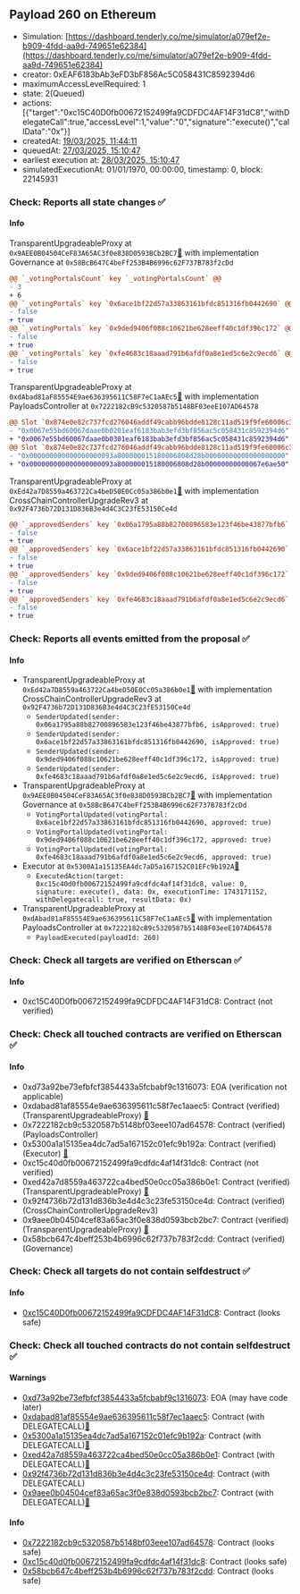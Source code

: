 ## Payload 260 on Ethereum

- Simulation: [https://dashboard.tenderly.co/me/simulator/a079ef2e-b909-4fdd-aa9d-749651e62384](https://dashboard.tenderly.co/me/simulator/a079ef2e-b909-4fdd-aa9d-749651e62384)
- creator: 0xEAF6183bAb3eFD3bF856Ac5C058431C8592394d6
- maximumAccessLevelRequired: 1
- state: 2(Queued)
- actions: [{"target":"0xc15C40D0fb00672152499fa9CDFDC4AF14F31dC8","withDelegateCall":true,"accessLevel":1,"value":"0","signature":"execute()","callData":"0x"}]
- createdAt: [19/03/2025, 11:44:11](https://etherscan.io/tx/0x4a502ec7eb150366c94647cf90a0038f393d0a64b50e398c37d0677e7b4eb0e9)
- queuedAt: [27/03/2025, 15:10:47](https://etherscan.io/tx/0x94e4cf479d7be00ec34bded9e8d53888bbe736cf7322f7f973c67c6878203ed9)
- earliest execution at: [28/03/2025, 15:10:47](https://www.epochconverter.com/countdown?q=1743174647)
- simulatedExecutionAt: 01/01/1970, 00:00:00, timestamp: 0, block: 22145931
### Check: Reports all state changes :white_check_mark:

#### Info


TransparentUpgradeableProxy at `0x9AEE0B04504CeF83A65AC3f0e838D0593BCb2BC7`[:ghost:](https://github.com/bgd-labs/aave-address-book "GovernanceV3Ethereum.GOVERNANCE") with implementation Governance at `0x58BcB647C4beFf253B4B6996c62F737B783f2cDd`
```diff
@@ `_votingPortalsCount` key `_votingPortalsCount` @@
- 3
+ 6
@@ `_votingPortals` key `0x6ace1bf22d57a33863161bfdc851316fb0442690` @@
- false
+ true
@@ `_votingPortals` key `0x9ded9406f088c10621be628eeff40c1df396c172` @@
- false
+ true
@@ `_votingPortals` key `0xfe4683c18aaad791b6afdf0a8e1ed5c6e2c9ecd6` @@
- false
+ true
```

TransparentUpgradeableProxy at `0xdAbad81aF85554E9ae636395611C58F7eC1aAEc5`[:ghost:](https://github.com/bgd-labs/aave-address-book "GovernanceV3Ethereum.PAYLOADS_CONTROLLER") with implementation PayloadsController at `0x7222182cB9c5320587b5148BF03eeE107AD64578`
```diff
@@ Slot `0x874e0e82c737fcd276046addf49cabb96bdde8128c11ad519f9fe60006c3a47a` @@
- "0x0067e55bd60067daae0b0201eaf6183bab3efd3bf856ac5c058431c8592394d6"
+ "0x0067e55bd60067daae0b0301eaf6183bab3efd3bf856ac5c058431c8592394d6"
@@ Slot `0x874e0e82c737fcd276046addf49cabb96bdde8128c11ad519f9fe60006c3a47b` @@
- "0x000000000000000000093a800000015180006808d28b00000000000000000000"
+ "0x000000000000000000093a800000015180006808d28b00000000000067e6ae50"
```

TransparentUpgradeableProxy at `0xEd42a7D8559a463722Ca4beD50E0Cc05a386b0e1`[:ghost:](https://github.com/bgd-labs/aave-address-book "GovernanceV3Ethereum.CROSS_CHAIN_CONTROLLER") with implementation CrossChainControllerUpgradeRev3 at `0x92F4736b72D131D836B3e4d4C3C23fE53150Ce4d`
```diff
@@ `_approvedSenders` key `0x06a1795a88b82700896583e123f46be43877bfb6` @@
- false
+ true
@@ `_approvedSenders` key `0x6ace1bf22d57a33863161bfdc851316fb0442690` @@
- false
+ true
@@ `_approvedSenders` key `0x9ded9406f088c10621be628eeff40c1df396c172` @@
- false
+ true
@@ `_approvedSenders` key `0xfe4683c18aaad791b6afdf0a8e1ed5c6e2c9ecd6` @@
- false
+ true
```


### Check: Reports all events emitted from the proposal :white_check_mark:

#### Info

- TransparentUpgradeableProxy at `0xEd42a7D8559a463722Ca4beD50E0Cc05a386b0e1`[:ghost:](https://github.com/bgd-labs/aave-address-book "GovernanceV3Ethereum.CROSS_CHAIN_CONTROLLER") with implementation CrossChainControllerUpgradeRev3 at `0x92F4736b72D131D836B3e4d4C3C23fE53150Ce4d`
  - `SenderUpdated(sender: 0x06a1795a88b82700896583e123f46be43877bfb6, isApproved: true)`
  - `SenderUpdated(sender: 0x6ace1bf22d57a33863161bfdc851316fb0442690, isApproved: true)`
  - `SenderUpdated(sender: 0x9ded9406f088c10621be628eeff40c1df396c172, isApproved: true)`
  - `SenderUpdated(sender: 0xfe4683c18aaad791b6afdf0a8e1ed5c6e2c9ecd6, isApproved: true)`
- TransparentUpgradeableProxy at `0x9AEE0B04504CeF83A65AC3f0e838D0593BCb2BC7`[:ghost:](https://github.com/bgd-labs/aave-address-book "GovernanceV3Ethereum.GOVERNANCE") with implementation Governance at `0x58BcB647C4beFf253B4B6996c62F737B783f2cDd`
  - `VotingPortalUpdated(votingPortal: 0x6ace1bf22d57a33863161bfdc851316fb0442690, approved: true)`
  - `VotingPortalUpdated(votingPortal: 0x9ded9406f088c10621be628eeff40c1df396c172, approved: true)`
  - `VotingPortalUpdated(votingPortal: 0xfe4683c18aaad791b6afdf0a8e1ed5c6e2c9ecd6, approved: true)`
- Executor at `0x5300A1a15135EA4dc7aD5a167152C01EFc9b192A`[:ghost:](https://github.com/bgd-labs/aave-address-book "AaveV2Ethereum.POOL_ADMIN, AaveV2EthereumAMM.POOL_ADMIN, AaveV3Ethereum.ACL_ADMIN, AaveV3EthereumEtherFi.ACL_ADMIN, AaveV3EthereumLido.ACL_ADMIN, GovernanceV3Ethereum.EXECUTOR_LVL_1")
  - `ExecutedAction(target: 0xc15c40d0fb00672152499fa9cdfdc4af14f31dc8, value: 0, signature: execute(), data: 0x, executionTime: 1743171152, withDelegatecall: true, resultData: 0x)`
- TransparentUpgradeableProxy at `0xdAbad81aF85554E9ae636395611C58F7eC1aAEc5`[:ghost:](https://github.com/bgd-labs/aave-address-book "GovernanceV3Ethereum.PAYLOADS_CONTROLLER") with implementation PayloadsController at `0x7222182cB9c5320587b5148BF03eeE107AD64578`
  - `PayloadExecuted(payloadId: 260)`

### Check: Check all targets are verified on Etherscan :white_check_mark:

#### Info

- 0xc15C40D0fb00672152499fa9CDFDC4AF14F31dC8: Contract (not verified) 

### Check: Check all touched contracts are verified on Etherscan :white_check_mark:

#### Info

- 0xd73a92be73efbfcf3854433a5fcbabf9c1316073: EOA (verification not applicable)
- 0xdabad81af85554e9ae636395611c58f7ec1aaec5: Contract (verified) (TransparentUpgradeableProxy) [:ghost:](https://github.com/bgd-labs/aave-address-book "GovernanceV3Ethereum.PAYLOADS_CONTROLLER")
- 0x7222182cb9c5320587b5148bf03eee107ad64578: Contract (verified) (PayloadsController) 
- 0x5300a1a15135ea4dc7ad5a167152c01efc9b192a: Contract (verified) (Executor) [:ghost:](https://github.com/bgd-labs/aave-address-book "AaveV2Ethereum.POOL_ADMIN, AaveV2EthereumAMM.POOL_ADMIN, AaveV3Ethereum.ACL_ADMIN, AaveV3EthereumEtherFi.ACL_ADMIN, AaveV3EthereumLido.ACL_ADMIN, GovernanceV3Ethereum.EXECUTOR_LVL_1")
- 0xc15c40d0fb00672152499fa9cdfdc4af14f31dc8: Contract (not verified) 
- 0xed42a7d8559a463722ca4bed50e0cc05a386b0e1: Contract (verified) (TransparentUpgradeableProxy) [:ghost:](https://github.com/bgd-labs/aave-address-book "GovernanceV3Ethereum.CROSS_CHAIN_CONTROLLER")
- 0x92f4736b72d131d836b3e4d4c3c23fe53150ce4d: Contract (verified) (CrossChainControllerUpgradeRev3) 
- 0x9aee0b04504cef83a65ac3f0e838d0593bcb2bc7: Contract (verified) (TransparentUpgradeableProxy) [:ghost:](https://github.com/bgd-labs/aave-address-book "GovernanceV3Ethereum.GOVERNANCE")
- 0x58bcb647c4beff253b4b6996c62f737b783f2cdd: Contract (verified) (Governance) 

### Check: Check all targets do not contain selfdestruct :white_check_mark:

#### Info

- [0xc15C40D0fb00672152499fa9CDFDC4AF14F31dC8](https://etherscan.io/address/0xc15C40D0fb00672152499fa9CDFDC4AF14F31dC8): Contract (looks safe)

### Check: Check all touched contracts do not contain selfdestruct :white_check_mark:

#### Warnings

- [0xd73a92be73efbfcf3854433a5fcbabf9c1316073](https://etherscan.io/address/0xd73a92be73efbfcf3854433a5fcbabf9c1316073): EOA (may have code later)
- [0xdabad81af85554e9ae636395611c58f7ec1aaec5](https://etherscan.io/address/0xdabad81af85554e9ae636395611c58f7ec1aaec5): Contract (with DELEGATECALL)[:ghost:](https://github.com/bgd-labs/aave-address-book "GovernanceV3Ethereum.PAYLOADS_CONTROLLER")
- [0x5300a1a15135ea4dc7ad5a167152c01efc9b192a](https://etherscan.io/address/0x5300a1a15135ea4dc7ad5a167152c01efc9b192a): Contract (with DELEGATECALL)[:ghost:](https://github.com/bgd-labs/aave-address-book "AaveV2Ethereum.POOL_ADMIN, AaveV2EthereumAMM.POOL_ADMIN, AaveV3Ethereum.ACL_ADMIN, AaveV3EthereumEtherFi.ACL_ADMIN, AaveV3EthereumLido.ACL_ADMIN, GovernanceV3Ethereum.EXECUTOR_LVL_1")
- [0xed42a7d8559a463722ca4bed50e0cc05a386b0e1](https://etherscan.io/address/0xed42a7d8559a463722ca4bed50e0cc05a386b0e1): Contract (with DELEGATECALL)[:ghost:](https://github.com/bgd-labs/aave-address-book "GovernanceV3Ethereum.CROSS_CHAIN_CONTROLLER")
- [0x92f4736b72d131d836b3e4d4c3c23fe53150ce4d](https://etherscan.io/address/0x92f4736b72d131d836b3e4d4c3c23fe53150ce4d): Contract (with DELEGATECALL)
- [0x9aee0b04504cef83a65ac3f0e838d0593bcb2bc7](https://etherscan.io/address/0x9aee0b04504cef83a65ac3f0e838d0593bcb2bc7): Contract (with DELEGATECALL)[:ghost:](https://github.com/bgd-labs/aave-address-book "GovernanceV3Ethereum.GOVERNANCE")

#### Info

- [0x7222182cb9c5320587b5148bf03eee107ad64578](https://etherscan.io/address/0x7222182cb9c5320587b5148bf03eee107ad64578): Contract (looks safe)
- [0xc15c40d0fb00672152499fa9cdfdc4af14f31dc8](https://etherscan.io/address/0xc15c40d0fb00672152499fa9cdfdc4af14f31dc8): Contract (looks safe)
- [0x58bcb647c4beff253b4b6996c62f737b783f2cdd](https://etherscan.io/address/0x58bcb647c4beff253b4b6996c62f737b783f2cdd): Contract (looks safe)

